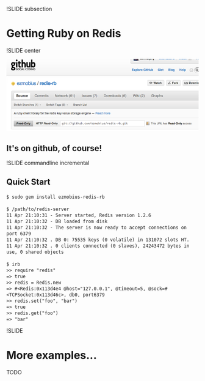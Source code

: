 !SLIDE subsection

# Getting Ruby on Redis

!SLIDE center

![On github, of course.](redis-rb.png)

## It's on github, of course!

!SLIDE commandline incremental

## Quick Start

    $ sudo gem install ezmobius-redis-rb
    
    $ /path/to/redis-server
    11 Apr 21:10:31 - Server started, Redis version 1.2.6
    11 Apr 21:10:32 - DB loaded from disk
    11 Apr 21:10:32 - The server is now ready to accept connections on port 6379
    11 Apr 21:10:32 . DB 0: 75535 keys (0 volatile) in 131072 slots HT.
    11 Apr 21:10:32 . 0 clients connected (0 slaves), 24243472 bytes in use, 0 shared objects

    $ irb
    >> require "redis"
    => true
    >> redis = Redis.new
    => #<Redis:0x113d4e4 @host="127.0.0.1", @timeout=5, @sock=#<TCPSocket:0x113d46c>, db0, port6379
    >> redis.set("foo", "bar")
    => true
    >> redis.get("foo")
    => "bar"
    
!SLIDE

# More examples...
TODO

